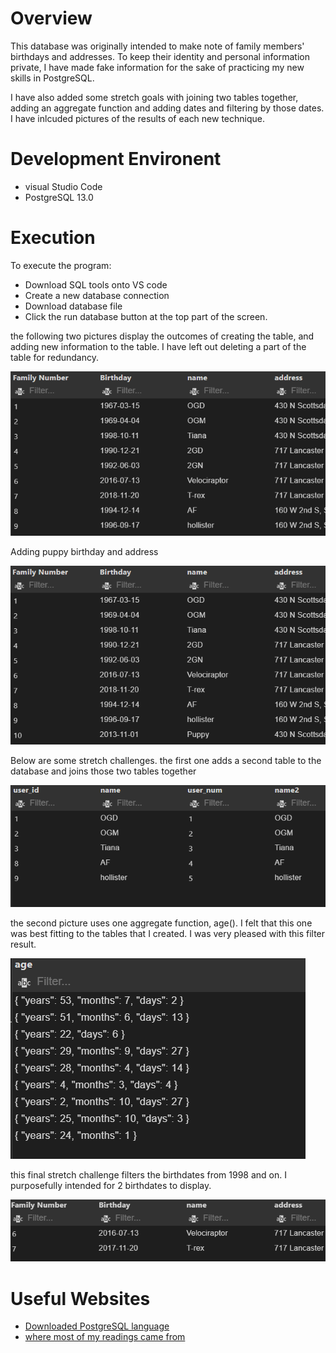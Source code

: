 # Overview
This database was originally intended to make note of family members' birthdays and addresses. To keep their identity and personal information private, I have made fake information for the sake of practicing my new skills in PostgreSQL. 

I have also added some stretch goals with joining two tables together, adding an aggregate function and adding dates and filtering by those dates. I have inlcuded pictures of the results of each new technique. 

# Development Environent
* visual Studio Code 
* PostgreSQL 13.0

# Execution
To execute the program: 
* Download SQL tools onto VS code
* Create a new database connection
* Download database file
* Click the run database button at the top part of the screen. 

the following two pictures display the outcomes of creating the table, and adding new information to the table. I have left out deleting a part of the table for redundancy. 

![Initial table result](firstTableResult.PNG)

Adding puppy birthday and address

![Second table Result](secondTableResult.PNG)

Below are some stretch challenges. the first one adds a second table to the database and joins those two tables together

![joing table](tableJoin.PNG)

the second picture uses one aggregate function, age(). I felt that this one was best fitting to the tables that I created. I was very pleased with this filter result. 

![age function aggregate](ageAggregate.PNG)

this final stretch challenge filters the birthdates from 1998 and on. I purposefully intended for 2 birthdates to display.

![filter dates](filterDates.PNG)

# Useful Websites
* [Downloaded PostgreSQL language](https://www.postgresql.org/)
* [where most of my readings came from](https://www.postgresqltutorial.com/)